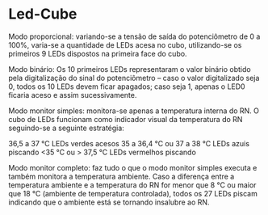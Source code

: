 # Led-Cube

Modo proporcional: variando-se a tensão de saída do potenciômetro de 0 a 100%, varia-se a quantidade de LEDs acesa no cubo, utilizando-se os primeiros 9 LEDs dispostos na primeira face do cubo. 

Modo binário: Os 10 primeiros LEDs representaram o valor binário obtido pela digitalização do sinal do potenciômetro – caso o valor digitalizado seja 0, todos os 10 LEDs devem ficar apagados; caso seja 1, apenas o LED0 ficaria aceso e assim sucessivamente.

Modo monitor simples: monitora-se apenas a temperatura interna do RN. O cubo de LEDs funcionam como indicador visual da temperatura do RN seguindo-se a seguinte estratégia: 
 
36,5 a 37 °C                     LEDs verdes acesos 
35 a 36,4 °C ou 37 a 38 °C       LEDs azuis piscando 
<35 °C ou > 37,5 °C              LEDs vermelhos piscando 

Modo monitor completo: faz tudo o que o modo monitor simples executa e também monitora a temperatura ambiente. Caso a diferença entre a temperatura ambiente e a temperatura do RN for menor que 8 °C ou maior que 18 °C (ambiente de temperatura controlada), todos os 27 LEDs piscam indicando que o ambiente está se tornando insalubre ao RN.
